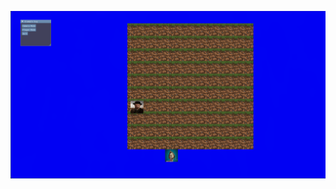![Screenshot](https://github.com/4vertka/vulkan-small-project/raw/main/Screenshot%20from%202025-06-25%2007-56-09.png)
